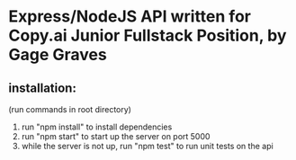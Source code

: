 # Express/NodeJS API written for Copy.ai Junior Fullstack Position, by Gage Graves

## installation:
(run commands in root directory)
1. run "npm install" to install dependencies
2. run "npm start" to start up the server on port 5000
3. while the server is not up, run "npm test" to run unit tests on the api